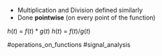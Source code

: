 - Multiplication and Division defined similarly
- Done **pointwise** (on every point of the function)

$h(t)$ = $f(t)*g(t)$
$h(t)$ = $f(t)/g(t)$

#operations_on_functions #signal_analysis  